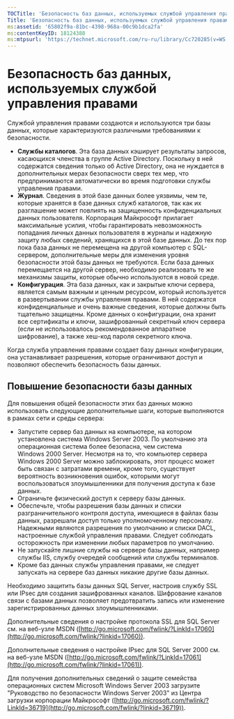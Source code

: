 ```yaml
---
TOCTitle: 'Безопасность баз данных, используемых службой управления правами'
Title: 'Безопасность баз данных, используемых службой управления правами'
ms:assetid: '65802f9a-81bc-4398-968a-00c9b1dca2fa'
ms:contentKeyID: 18124388
ms:mtpsurl: 'https://technet.microsoft.com/ru-ru/library/Cc720285(v=WS.10)'
---
```


Безопасность баз данных, используемых службой управления правами
================================================================

Службой управления правами создаются и используются три базы данных, которые характеризуются различными требованиями к безопасности.

-   **Службы каталогов**. Эта база данных кэширует результаты запросов, касающихся членства в группе Active Directory. Поскольку в ней содержатся сведения только об Active Directory, она не нуждается в дополнительных мерах безопасности сверх тех мер, что предпринимаются автоматически во время подготовки службы управления правами.
-   **Журнал**. Сведения в этой базе данных более уязвимы, чем те, которые хранятся в базе данных служб каталогов, так как их разглашение может повлиять на защищенность конфиденциальных данных пользователя. Корпорация Майкрософт прилагает максимальные усилия, чтобы гарантировать невозможность попадания личных данных пользователя в журналы и надежную защиту любых сведений, хранящихся в этой базе данных. До тех пор пока база данных не перемещена на другой компьютер с SQL-сервером, дополнительные меры для изменения уровня безопасности этой базы данных не требуются. Если база данных перемещается на другой сервер, необходимо реализовать те же механизмы защиты, которые обычно используются в новой среде.
-   **Конфигурация**. Эта база данных, как и закрытые ключи сервера, является самым важным и ценным ресурсом, который используется в развертывании службы управления правами. В ней содержатся конфиденциальные и очень важные сведения, которые должны быть тщательно защищены. Кроме данных о конфигурации, она хранит все сертификаты и ключи, зашифрованный секретный ключ сервера (если не использовалось рекомендованное аппаратное шифрование), а также хеш-код пароля секретного ключа.

Когда служба управления правами создает базу данных конфигурации, она устанавливает разрешения, которые ограничивают доступ и позволяют обеспечить безопасность базы данных.

Повышение безопасности базы данных
----------------------------------

Для повышения общей безопасности этих баз данных можно использовать следующие дополнительные шаги, которые выполняются в рамках сети и среды сервера:

-   Запустите сервер баз данных на компьютере, на котором установлена система Windows Server 2003. По умолчанию эта операционная система более безопасна, чем система Windows 2000 Server. Несмотря на то, что компьютер сервера Windows 2000 Server можно заблокировать, этот процесс может быть связан с затратами времени, кроме того, существует вероятность возникновения ошибок, которыми могут воспользоваться злоумышленники для получения доступа к базе данных.
-   Ограничьте физический доступ к серверу базы данных.
-   Обеспечьте, чтобы разрешения базы данных и списки разграничительного контроля доступа, имеющиеся в файлах базы данных, разрешали доступ только уполномоченному персоналу. Надежными являются разрешения по умолчанию и списки DACL, настроенные службой управления правами. Следует соблюдать осторожность при изменении любых параметров по умолчанию.
-   Не запускайте лишние службы на сервере базы данных, например службы IIS, службу очередей сообщений или службы терминалов.
-   Кроме баз данных службы управления правами, не следует запускать на сервере баз данных никакие другие базы данных.

Необходимо защитить базы данных SQL Server, настроив службу SSL или IPsec для создания зашифрованных каналов. Шифрование каналов связи с базами данных позволяет предотвратить запись или изменение зарегистрированных данных злоумышленниками.

Дополнительные сведения о настройке протокола SSL для SQL Server см. на веб-узле MSDN ([http://go.microsoft.com/fwlink/?LinkId=17060](http://go.microsoft.com/fwlink/?linkid=17060)).

Дополнительные сведения о настройке IPsec для SQL Server 2000 см. на веб-узле MSDN ([http://go.microsoft.com/fwlink/?LinkId=17061](http://go.microsoft.com/fwlink/?linkid=17061)).

Для получения дополнительных сведений о защите семейства операционных систем Microsoft Windows Server 2003 загрузите "Руководство по безопасности Windows Server 2003" из Центра загрузки корпорации Майкрософт ([http://go.microsoft.com/fwlink/?LinkId=36719](http://go.microsoft.com/fwlink/?linkid=36719)).
